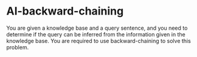 AI-backward-chaining
====================

You are given a knowledge base and a query sentence, and you need to determine if the query can be inferred from the information given in the knowledge base. You are required to use backward-chaining to solve this problem.
